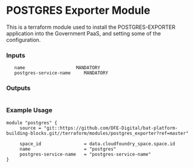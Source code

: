 # POSTGRES Exporter Module
This is a terraform module used to install the POSTGRES-EXPORTER application into the Government PaaS, and setting some of the configuration.

### Inputs
```space_id               MANDATORY
   name                   MANDATORY
   postgres-service-name     MANDATORY

```

### Outputs
``` endpoint    URL of Redis exporters endpoint, required by Prometheus
```

### Example Usage
```
module "postgres" {
     source = "git::https://github.com/DFE-Digital/bat-platform-building-blocks.git//terraform/modules/postgres_exporter?ref=master"

     space_id                = data.cloudfoundry_space.space.id
     name                    = "postgres"
     postgres-service-name   = "postgres-service-name"
}
```

